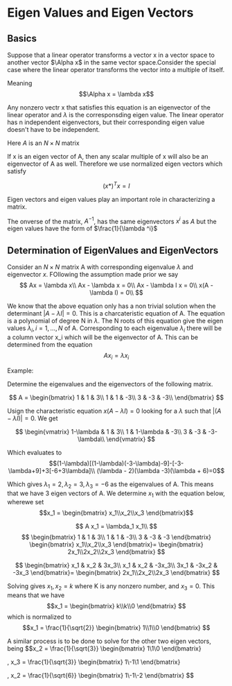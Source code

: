 # Eigen Values and Eigen Vectors

## Basics

Suppose that a linear operator transforms a vector x in a vector space to another vector $\Alpha x$ in the same vector space.Consider the special case where the linear operator transforms the vector into a multiple of itself.

Meaning
$$\Alpha x = \lambda x$$

Any nonzero vectr x that satisfies this equation is an eigenvector of the linear operator and $\lambda$ is the corresponsding eigen value. The linear operator has n independent eigenvectors, but their corresponding eigen value doesn't have to be independent.

Here $A$ is an $N \times N$ matrix

If x is an eigen vector of A, then any scalar multiple of x will also be an eigenvector of A as well. Therefore we use normalized eigen vectors which satisfy 

$$(x*)^T x = I$$

Eigen vectors and eigen values play an important role in characterizing a matrix.

The onverse of the matrix, $A^{-1}$, has the same eigenvectors $x^i$ as $A$ but the eigen values have the form of $\frac{1}{\lambda ^i}$


## Determination of EigenValues and EigenVectors

Consider an $N \times N$ matrix A with corresponding eigenvalue $\lambda$ and eigenvector $x$. FOllowing the assumption made prior we say
$$
Ax = \lambda x\\
Ax - \lambda x = 0\\
Ax - \lambda I x = 0\\
x(A - \lambda I) = 0\\
$$

We know that the above equation only has a non trivial solution when the determinant $|A-\lambda I| = 0$. This is a charcateristic equation of A. The equation is a polynomial of degree N in $\lambda$. The N roots of this equation give the eigen values $\lambda_i, i = 1, \dots, N$ of A. Corresponding to each eigenvalue $\lambda_i$ there will be a column vector x_i which will be the eigenvector of A. This can be determined from the equation
$$Ax_i = \lambda x_i$$


Example:

Determine the eigenvalues and the eigenvectors of the following matrix.

$$
A = 
\begin{bmatrix}
1 & 1 & 3\\
1 & 1 & -3\\
3 & -3 & -3\\
\end{bmatrix}
$$

Usign the characteristic equation $x(A - \lambda I) = 0$ looking for a $\lambda$ such that $|(A - \lambda I)| = 0$. We get 

$$
\begin{vmatrix}
1-\lambda & 1 & 3\\
1 & 1-\lambda & -3\\
3 & -3 & -3-\lambda\\
\end{vmatrix}
$$

Which evaluates to 
$$(1-\lambda)[(1-\lambda)(-3-\lambda)-9]-[-3-\lambda+9]+3[-6+3\lambda]\\
(\lambda - 2)(\lambda -3)(\lambda + 6)=0$$

Which gives $\lambda_1 = 2, \lambda_2 = 3, \lambda_3 = -6$ as the eigenvalues of A. This means that we have 3 eigen vectors of A. We determine $x_1$ with the equation below, wherewe set 
$$x_1 = 
\begin{bmatrix} 
x_1\\x_2\\x_3
\end{bmatrix}$$

$$
A x_1 = \lambda_1 x_1\\
$$
$$
\begin{bmatrix}
1 & 1 & 3\\
1 & 1 & -3\\
3 & -3 & -3
\end{bmatrix}
\begin{bmatrix} 
x_1\\x_2\\x_3
\end{bmatrix}=
\begin{bmatrix} 
2x_1\\2x_2\\2x_3
\end{bmatrix}
$$

$$
\begin{bmatrix}
x_1 & x_2 & 3x_3\\
x_1 & x_2 & -3x_3\\
3x_1 & -3x_2 & -3x_3
\end{bmatrix}=
\begin{bmatrix} 
2x_1\\2x_2\\2x_3
\end{bmatrix}
$$

Solving gives $x_1, x_2 = k$ where K is any nonzero number, and $x_3=0$. This means that we have 
$$x_1 = 
\begin{bmatrix}
k\\k\\0
\end{bmatrix}
$$
which is normalized to 
$$x_1 =
\frac{1}{\sqrt{2}} 
\begin{bmatrix}
1\\1\\0
\end{bmatrix}
$$

A similar process is to be done to solve for the other two eigen vectors, being 
$$x_2 =
\frac{1}{\sqrt{3}} 
\begin{bmatrix}
1\\1\\0
\end{bmatrix}

, x_3 =
\frac{1}{\sqrt{3}} 
\begin{bmatrix}
1\\-1\\1
\end{bmatrix}

, x_2 =
\frac{1}{\sqrt{6}} 
\begin{bmatrix}
1\\-1\\-2
\end{bmatrix}
$$

